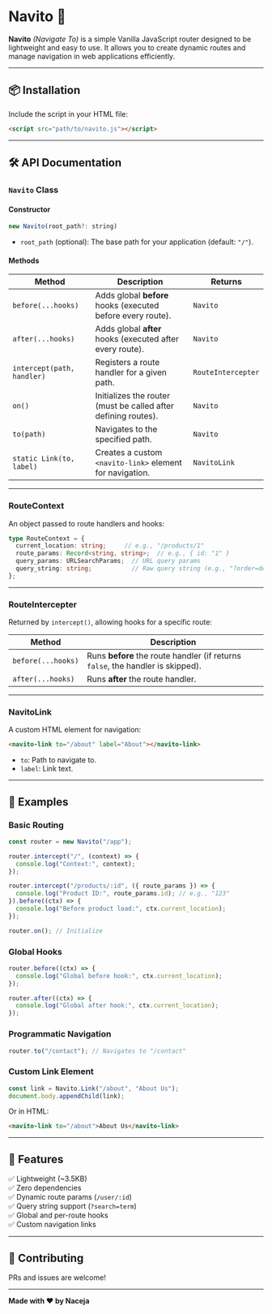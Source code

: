 # Navito 🚀  

**Navito** _(Navigate To)_ is a simple Vanilla JavaScript router designed to be lightweight and easy to use. It allows you to create dynamic routes and manage navigation in web applications efficiently.  

---

## 📦 Installation  
Include the script in your HTML file:  

```html
<script src="path/to/navito.js"></script>
```

---

## 🛠️ API Documentation  

### `Navito` Class  

#### **Constructor**  
```js
new Navito(root_path?: string)
```
- `root_path` (optional): The base path for your application (default: `"/"`).  

#### **Methods**  

| Method | Description | Returns |
|--------|-------------|---------|
| `before(...hooks)` | Adds global **before** hooks (executed before every route). | `Navito` |
| `after(...hooks)` | Adds global **after** hooks (executed after every route). | `Navito` |
| `intercept(path, handler)` | Registers a route handler for a given path. | `RouteIntercepter` |
| `on()` | Initializes the router (must be called after defining routes). | `Navito` |
| `to(path)` | Navigates to the specified path. | `Navito` |
| `static Link(to, label)` | Creates a custom `<navito-link>` element for navigation. | `NavitoLink` |

---

### **RouteContext**  
An object passed to route handlers and hooks:  

```ts
type RouteContext = {
  current_location: string;     // e.g., "/products/1"
  route_params: Record<string, string>;  // e.g., { id: "1" }
  query_params: URLSearchParams;  // URL query params
  query_string: string;           // Raw query string (e.g., "?order=desc")
};
```

---

### **RouteIntercepter**  
Returned by `intercept()`, allowing hooks for a specific route:  

| Method | Description |
|--------|-------------|
| `before(...hooks)` | Runs **before** the route handler (if returns `false`, the handler is skipped). |
| `after(...hooks)` | Runs **after** the route handler. |

---

### **NavitoLink**  
A custom HTML element for navigation:  

```html
<navito-link to="/about" label="About"></navito-link>
```
- `to`: Path to navigate to.  
- `label`: Link text.  

---

## 📖 Examples  

### **Basic Routing**  
```js
const router = new Navito("/app");

router.intercept("/", (context) => {
  console.log("Context:", context);
});

router.intercept("/products/:id", ({ route_params }) => {
  console.log("Product ID:", route_params.id); // e.g., "123"
}).before((ctx) => {
  console.log("Before product load:", ctx.current_location);
});

router.on(); // Initialize
```

### **Global Hooks**  
```js
router.before((ctx) => {
  console.log("Global before hook:", ctx.current_location);
});

router.after((ctx) => {
  console.log("Global after hook:", ctx.current_location);
});
```

### **Programmatic Navigation**  
```js
router.to("/contact"); // Navigates to "/contact"
```

### **Custom Link Element**  
```js
const link = Navito.Link("/about", "About Us");
document.body.appendChild(link);
```
Or in HTML:  
```html
<navito-link to="/about">About Us</navito-link>
```

---

## 🎯 Features  
✅ Lightweight (~3.5KB)  
✅ Zero dependencies  
✅ Dynamic route params (`/user/:id`)  
✅ Query string support (`?search=term`)  
✅ Global and per-route hooks  
✅ Custom navigation links  

---

## 🤝 Contributing  
PRs and issues are welcome!  

---

**Made with ❤️ by Naceja**